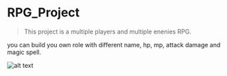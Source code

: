 # RPG_Project
> This project is a multiple players and multiple enenies RPG.

you can build you own role with different name, hp, mp, attack damage and magic spell.

![alt text](file:///Users/zoelin/Desktop/Screen%20Shot%202019-04-15%20at%204.00.00%20PM.png)

